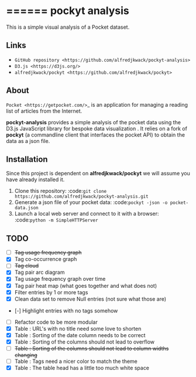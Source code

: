 ======
pockyt analysis
======

This is a simple visual analysis of a Pocket dataset.

Links
-----

* `GitHub repository <https://github.com/alfredjkwack/pockyt-analysis>`
* `D3.js <https://d3js.org/>`
* `alfredjkwack/pockyt <https://github.com/alfredjkwack/pockyt>`

About
-----
`Pocket <https://getpocket.com/>`_ is an application for managing a reading list of articles from the Internet.

**pockyt-analysis** provides a simple analysis of the pocket data using the D3.js JavaScript library for bespoke
 data visualization . It relies on a fork of **pockyt** (a commandline client that interfaces the pocket API) to obtain the data as a json file.

Installation
------------

Since this project is dependent on **alfredjkwack/pockyt** we will assume you have already installed it.

1. Clone this repository: :code:`git clone https://github.com/alfredjkwack/pockyt-analysis.git`
2. Generate a json file of your pocket data: :code:`pockyt -json -o pocket-data.json`
3. Launch a local web server and connect to it with a browser: :code:`python -m SimpleHTTPServer`

TODO
------------
* [ ] ~~Tag usage frequency graph~~
* [x] Tag co-occurrence graph
* [ ] ~~Tag cloud~~
* [x] Tag pair arc diagram
* [x] Tag usage frequency graph over time
* [x] Tag pair heat map (what goes together and what does not)
* [x] Filter entries by 1 or more tags
* [x] Clean data set to remove Null entries (not sure what those are)
* [-] Highlight entries with no tags somehow
* [ ] Refactor code to be more modular
* [x] Table : URL's with no title need some love to shorten
* [x] Table : Sorting of the date column needs to be correct
* [x] Table : Sorting of the columns should not lead to overflow
* [ ] ~~Table : Sorting of the columns should not lead to column widths changing~~
* [ ] Table : Tags need a nicer color to match the theme
* [x] Table : The table head has a little too much white space
